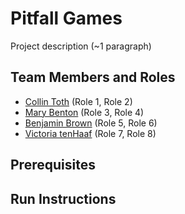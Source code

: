 # Pitfall Games

Project description (~1 paragraph)

## Team Members and Roles

* [Collin Toth](https://github.com/CollinToth/CIS350-HW2-Toth) (Role 1, Role 2)
* [Mary Benton](https://github.com/Mary-Benton/CIS350-HW2-Benton) (Role 3, Role 4)
* [Benjamin Brown](https://github.com/Brownb4/CIS350-HW2-Brown) (Role 5, Role 6)
* [Victoria tenHaaf](git@github.com:tenhaafv/CIS350-HW2-tenHaaf.git) (Role 7, Role 8)

## Prerequisites

## Run Instructions
